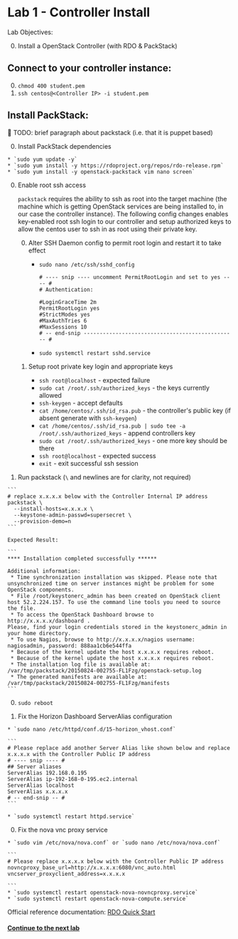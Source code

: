 # Lab 1 - Controller Install

  Lab Objectives:

  0. Install a OpenStack Controller (with RDO & PackStack)

## Connect to your controller instance:

  0. `chmod 400 student.pem`
  0. `ssh centos@<Controller IP> -i student.pem`

## Install PackStack:

  :red_circle: TODO: brief paragraph about packstack (i.e. that it is puppet based)

  0. Install PackStack dependencies 

    * `sudo yum update -y`
    * `sudo yum install -y https://rdoproject.org/repos/rdo-release.rpm`
    * `sudo yum install -y openstack-packstack vim nano screen`

  0. Enable root ssh access 

     `packstack` requires the ability to ssh as root into the target machine 
     (the machine which is getting OpenStack services are being installed to, 
     in our case the controller instance).  The following config changes enables
     key-enabled root ssh login to our controller and setup authorized keys to allow
     the centos user to ssh in as root using their private key. 

     0. Alter SSH Daemon config to permit root login and restart it to take effect
      
        * `sudo nano /etc/ssh/sshd_config`
       
          ``` 
          # ---- snip ---- uncomment PermitRootLogin and set to yes ---- #
          # Authentication:

          #LoginGraceTime 2m
          PermitRootLogin yes
          #StrictModes yes
          #MaxAuthTries 6
          #MaxSessions 10
          # -- end-snip ------------------------------------------------ #
          ```

        *  `sudo systemctl restart sshd.service`

     0. Setup root private key login and appropriate keys

        * `ssh root@localhost` - expected failure
        * `sudo cat /root/.ssh/authorized_keys` - the keys currently allowed
        * `ssh-keygen` - accept defaults
        * `cat /home/centos/.ssh/id_rsa.pub` - the controller's public key (if absent generate with `ssh-keygen`)
        * `cat /home/centos/.ssh/id_rsa.pub | sudo tee -a /root/.ssh/authorized_keys` - append controllers key
        * `sudo cat /root/.ssh/authorized_keys` - one more key should be there
        * `ssh root@localhost` - expected success
        * `exit` - exit successful ssh session


  0. Run packstack (`\` and newlines are for clarity, not required)

    ```
    # replace x.x.x.x below with the Controller Internal IP address
    packstack \
      --install-hosts=x.x.x.x \
      --keystone-admin-passwd=supersecret \
      --provision-demo=n 
    ```
  
    Expected Result:

    ```
    **** Installation completed successfully ******

    Additional information:
     * Time synchronization installation was skipped. Please note that unsynchronized time on server instances might be problem for some OpenStack components.
     * File /root/keystonerc_admin has been created on OpenStack client host 52.2.224.157. To use the command line tools you need to source the file.
     * To access the OpenStack Dashboard browse to http://x.x.x.x/dashboard .
    Please, find your login credentials stored in the keystonerc_admin in your home directory.
     * To use Nagios, browse to http://x.x.x.x/nagios username: nagiosadmin, password: 888aa1cb6e544ffa
     * Because of the kernel update the host x.x.x.x requires reboot.
     * Because of the kernel update the host x.x.x.x requires reboot.
     * The installation log file is available at: /var/tmp/packstack/20150824-002755-FL1Fzg/openstack-setup.log
     * The generated manifests are available at: /var/tmp/packstack/20150824-002755-FL1Fzg/manifests
    ```

  0. `sudo reboot`
 
  0. Fix the Horizon Dashboard ServerAlias configuration

    * `sudo nano /etc/httpd/conf.d/15-horizon_vhost.conf`

    ```
    # Please replace add another Server Alias like shown below and replace x.x.x.x with the Controller Public IP address
    # ---- snip ---- #
    ## Server aliases
    ServerAlias 192.168.0.195
    ServerAlias ip-192-168-0-195.ec2.internal
    ServerAlias localhost
    ServerAlias x.x.x.x
    # -- end-snip -- #
    ```

    * `sudo systemctl restart httpd.service`

  0. Fix the nova vnc proxy service

    * `sudo vim /etc/nova/nova.conf` or `sudo nano /etc/nova/nova.conf`

    ```
    # Please replace x.x.x.x below with the Controller Public IP address
    novncproxy_base_url=http://x.x.x.x:6080/vnc_auto.html
    vncserver_proxyclient_address=x.x.x.x

    ```
    * `sudo systemctl restart openstack-nova-novncproxy.service`
    * `sudo systemctl restart openstack-nova-compute.service`


  Official reference documentation: [RDO Quick Start](https://www.rdoproject.org/Quickstart)
  
#### [Continue to the next lab](../lab-02)
